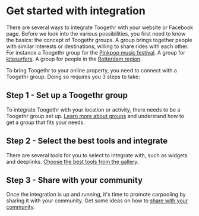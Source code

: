 Get started with integration
============================

There are several ways to integrate Toogethr with your website or Facebook page. Before we look into the various possibilities, you first need to know the basics: the concept of Toogethr groups. A group brings together people with similar interests or destinations, willing to share rides with each other. For instance a Toogethr group for the [Pinkpop music festival](https://m.toogethr.com/group/pinkpop). A group for [kitesurfers](https://m.toogethr.com/group/kitesurf-fone). A group for people in the [Rotterdam region](https://m.toogethr.com/group/rotterdam-centrum).

To bring Toogethr to your online property, you need to connect with a Toogethr group. Doing so requires you 3 steps to take:

## Step 1 - Set up a Toogethr group
To integrate Toogethr with your location or activity, there needs to be a Toogethr group set up. [Learn more about groups](http://www.toogethr.com/nl/developer-publisher/groups) and understand how to get a group that fits your needs. 

## Step 2 - Select the best tools and integrate
There are several tools for you to select to integrate with, such as widgets and deeplinks. [Choose the best tools from the gallery](http://www.toogethr.com/nl/developer-publisher/gallery). 

## Step 3 - Share with your community
Once the integration is up and running, it's time to promote carpooling by sharing it with your community. Get some ideas on how to [share with your community](http://www.toogethr.com/nl/developer-publisher/promotion).
